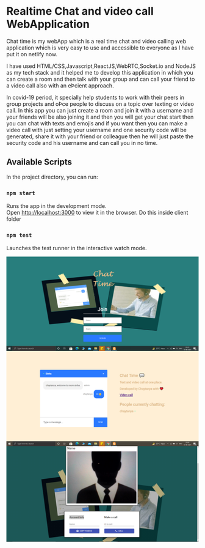# Realtime Chat and video call WebApplication
Chat time is my webApp which is a real time chat and video calling web application which is very easy to use and accessible to everyone as I have put it on netlify now.

I have used HTML/CSS,Javascript,ReactJS,WebRTC,Socket.io and NodeJS as my tech stack and it helped me to develop this application in which you can create a room and then talk with your group and can call your friend to a video call also with an eÞcient approach.

In covid-19 period, it specially help students to work with their peers in group projects and oÞce people to discuss on a topic over texting or video call. In this app you can just create a room and join it with a username and your friends will be also joining it and then you will get your chat start then you can chat with texts and emojis and if you want then you can make a video call with just setting your username and one security code will be generated, share it with your friend or colleague then he will just paste the security code and his username and can call you in no time.

## Available Scripts

In the project directory, you can run:

### `npm start`

Runs the app in the development mode.<br>
Open [http://localhost:3000](http://localhost:3000) to view it in the browser.
Do this inside client folder

### `npm test`

Launches the test runner in the interactive watch mode.<br>

<p>
<img align="left" alt="GIF" src="./1.png" width="600px" />  
<img align="left" alt="GIF" src="./2.png" width="600px" />
<img align="left" alt="GIF" src="./3.png" width="600px" />
</p><br>


